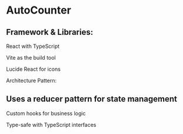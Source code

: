 # AutoCounter
<h2>Framework & Libraries:</h2>

<p>React with TypeScript</p>
<p>Vite as the build tool</p> 
<p>Lucide React for icons</p>
<p>Architecture Pattern:</p>

<h2> Uses a reducer pattern for state management</h2>
<p>Custom hooks for business logic</p>
<p>Type-safe with TypeScript interfaces </p>
